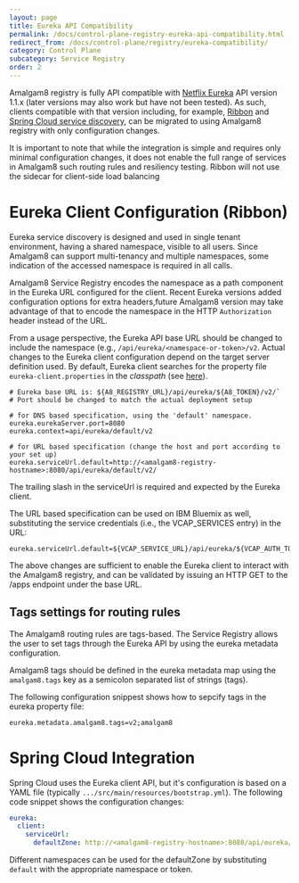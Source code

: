 ```yaml
---
layout: page
title: Eureka API Compatibility
permalink: /docs/control-plane-registry-eureka-api-compatibility.html
redirect_from: /docs/control-plane/registry/eureka-compatibility/
category: Control Plane
subcategory: Service Registry
order: 2
---
```


Amalgam8 registry is fully API compatible with
[Netflix Eureka](https://github.com/Netflix/eureka) API version 1.1.x (later
versions may also work but have not been tested). 
As such, clients compatible with that version including, for example,
[Ribbon](https://github.com/Netflix/ribbon) and
[Spring Cloud service discovery](https://spring.io/guides/gs/service-registration-and-discovery/),
can be migrated to using Amalgam8 registry with only configuration changes.

It is important to note that while the integration is simple and requires
only minimal configuration changes, it does not enable the full range of
services in Amalgam8 such routing rules and resiliency testing. Ribbon will
not use the sidecar for client-side load balancing


# Eureka Client Configuration (Ribbon)

Eureka service discovery is designed and used in single tenant environment,
having a shared namespace, visible to all users. Since Amalgam8 can support
multi-tenancy and multiple namespaces, some indication of the accessed
namespace is required in all calls.

Amalgam8 Service Registry encodes the namespace as a path component in the
Eureka URL configured for the client. Recent Eureka versions added
configuration options for extra headers,future Amalgam8 version may take
advantage of that to encode the namespace in the HTTP `Authorization`
header instead of the URL.

From a usage perspective, the Eureka API base URL should be changed to
include the namespace (e.g., `/api/eureka/<namespace-or-token>/v2`. Actual
changes to the Eureka client configuration depend on the target server
definition used. By default, Eureka client searches for the property file
`eureka-client.properties` in the _classpath_ (see
[here](https://github.com/Netflix/eureka/wiki/Configuring-Eureka#configuration)).

```properties
# Eureka base URL is: ${A8_REGISTRY_URL}/api/eureka/${A8_TOKEN}/v2/`
# Port should be changed to match the actual deployment setup

# for DNS based specification, using the 'default' namespace. 
eureka.eurekaServer.port=8080
eureka.context=api/eureka/default/v2
 
# for URL based specification (change the host and port according to your set up)
eureka.serviceUrl.default=http://<amalgam8-registry-hostname>:8080/api/eureka/default/v2/
```

The trailing slash in the serviceUrl is required and expected by the Eureka
client.

The URL based specification can be used on IBM Bluemix as well,
substituting the service credentials (i.e., the VCAP_SERVICES entry) in the
URL:

```properties
eureka.serviceUrl.default=${VCAP_SERVICE_URL}/api/eureka/${VCAP_AUTH_TOKEN}/v2/
```

The above changes are sufficient to enable the Eureka client to interact
with the Amalgam8 registry, and can be validated by issuing an HTTP GET to
the /apps endpoint under the base URL.

## Tags settings for routing rules

The Amalgam8 routing rules are tags-based. The Service Registry allows the user to
set tags through the Eureka API by using the eureka metadata configuration.

Amalgam8 tags should be defined in the eureka metadata map using the `amalgam8.tags` key
as a semicolon separated list of strings (tags).

The following configuration snippest shows how to sepcify tags in the eureka property file:

```properties
eureka.metadata.amalgam8.tags=v2;amalgam8
```

# Spring Cloud Integration

Spring Cloud uses the Eureka client API, but it's configuration is based on
a YAML file (typically `.../src/main/resources/bootstrap.yml`). The
following code snippet shows the configuration changes:

```yaml
eureka:
  client:
    serviceUrl:
      defaultZone: http://<amalgam8-registry-hostname>:8080/api/eureka/default/v2/
```

Different namespaces can be used for the defaultZone by substituting
`default` with the appropriate namespace or token.
